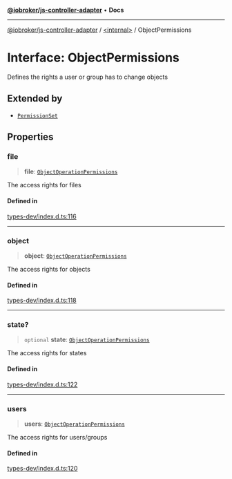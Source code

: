 [**@iobroker/js-controller-adapter**](../../README.md) • **Docs**

***

[@iobroker/js-controller-adapter](../../globals.md) / [\<internal\>](../README.md) / ObjectPermissions

# Interface: ObjectPermissions

Defines the rights a user or group has to change objects

## Extended by

- [`PermissionSet`](PermissionSet.md)

## Properties

### file

> **file**: [`ObjectOperationPermissions`](ObjectOperationPermissions.md)

The access rights for files

#### Defined in

[types-dev/index.d.ts:116](https://github.com/ioBroker/ioBroker.js-controller/blob/78e6b4abb1172f2465daea1c5c2c1a34bdd12a81/packages/types-dev/index.d.ts#L116)

***

### object

> **object**: [`ObjectOperationPermissions`](ObjectOperationPermissions.md)

The access rights for objects

#### Defined in

[types-dev/index.d.ts:118](https://github.com/ioBroker/ioBroker.js-controller/blob/78e6b4abb1172f2465daea1c5c2c1a34bdd12a81/packages/types-dev/index.d.ts#L118)

***

### state?

> `optional` **state**: [`ObjectOperationPermissions`](ObjectOperationPermissions.md)

The access rights for states

#### Defined in

[types-dev/index.d.ts:122](https://github.com/ioBroker/ioBroker.js-controller/blob/78e6b4abb1172f2465daea1c5c2c1a34bdd12a81/packages/types-dev/index.d.ts#L122)

***

### users

> **users**: [`ObjectOperationPermissions`](ObjectOperationPermissions.md)

The access rights for users/groups

#### Defined in

[types-dev/index.d.ts:120](https://github.com/ioBroker/ioBroker.js-controller/blob/78e6b4abb1172f2465daea1c5c2c1a34bdd12a81/packages/types-dev/index.d.ts#L120)
